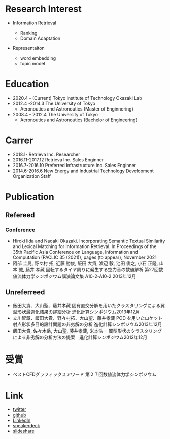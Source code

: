 # Research Interest
- Information Retrieval
  - Ranking
  - Domain Adaptation

- Representaiton
  - word embedding
  - topic model

# Education
- 2020.4 - (Current) Tokyo Institute of Technology Okazaki Lab
- 2012.4 -2014.3 The University of Tokyo
  - Aeronoutics and Astronoutics (Master of Enginnering)
- 2008.4 - 2012.4 The University of Tokyo
  - Aeronoutics and Astronoutics (Bachelor of Engineering)

# Carrer
- 2018.1- Retrieva Inc. Researcher
- 2016.11-2017.12 Retrieva Inc. Sales Enginner
- 2016.7-2016.10 Preferred Infrastructure Inc. Sales Enginner
- 2014.6-2016.6 New Energy and Industrial Technology Development Organization Staff

# Publication
## Refereed
### Conference
- Hiroki Iida and Naoaki Okazaki. Incorporating Semantic Textual Similarity and Lexical Matching for Information Retrieval. In Proceedings of the 35th Pacific Asia Conference on Language, Information and Computation (PACLIC 35 (2021)), pages (to appear), November 2021
- 阿部 圭晃, 野々村 拓, 近藤 勝俊, 飯田 大貴, 渡辺 毅, 池田 俊之, 小石 正隆, 山本 誠, 藤井 孝藏 回転するタイヤ周りに発生する空力音の数値解析 第27回数値流体力学シンポジウム講演論文集 A10-2-A10-2 2013年12月 


## Unreferreed
- 飯田大貴、大山聖、藤井孝藏 固有直交分解を用いたクラスタリングによる翼型形状最適化結果の詳細分析 進化計算シンポジウム2013年12月
- 立川智章、飯田大貴、野々村拓、大山聖、藤井孝藏 POD を用いたロケット射点形状多目的設計問題の非劣解の分析 進化計算シンポジウム2013年12月
- 飯田大貴, 佐々木岳, 大山聖, 藤井孝藏, 米本浩一 翼型形状のクラスタリングによる非劣解の分析方法の提案　進化計算シンポジウム2012年12月


# 受賞
- ベストCFDグラフィックスアワード 第２７回数値流体力学シンポジウム

# Link
- [twitter](https://twitter.com/HIROKIIIDA7)
- [github](https://github.com/meshidenn)
- [LinkedIn](https://www.linkedin.com/in/iida-hiroki-9b79b986/)
- [speakerdeck](https://speakerdeck.com/meshidenn)
- [slideshare](https://www.slideshare.net/hirokiiida165)